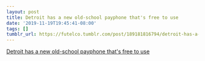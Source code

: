 ```yaml
---
layout: post
title: Detroit has a new old-school payphone that's free to use
date: '2019-11-19T19:45:41-08:00'
tags: []
tumblr_url: https://futelco.tumblr.com/post/189181816794/detroit-has-a-new-old-school-payphone-thats-free
---
```

[Detroit has a new old-school payphone that's free to use](https://www.metrotimes.com/news-hits/archives/2019/11/19/detroit-has-a-new-old-school-payphone-thats-free-to-use)  
